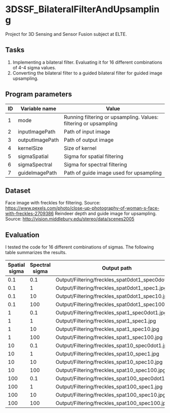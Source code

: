 # 3DSSF_BilateralFilterAndUpsampling
Project for 3D Sensing and Sensor Fusion subject at ELTE.

## Tasks
1. Implementing a bilateral filter. Evaluating it for 16 different combinations of 4-4 sigma values.
2. Converting the bilateral filter to a guided bilateral filter for guided image upsampling.

## Program parameters
| ID | Variable name | Value |
| --- | --- | --- |
| 1 | mode | Running filtering or upsampling. Values: filtering or upsampling |
| 2 | inputImagePath | Path of input image |
| 3 | outputImagePath | Path of output image |
| 4 | kernelSize | Size of kernel |
| 5 | sigmaSpatial | Sigma for spatial filtering |
| 6 | sigmaSpectral | Sigma for spectral filtering |
| 7 | guideImagePath | Path of guide image used for upsampling |

## Dataset
Face image with freckles for filtering. Source: https://www.pexels.com/photo/close-up-photography-of-woman-s-face-with-freckles-2709386
Reindeer depth and guide image for upsampling. Source: http://vision.middlebury.edu/stereo/data/scenes2005

## Evaluation
I tested the code for 16 different combinations of sigmas. The following table summarizes the results.

| Spatial sigma | Spectral sigma | Output path |
| --- | --- | --- |
| 0.1 | 0.1 | Output/Filtering/freckles_spat0dot1_spec0dot1.jpg |
| 0.1 | 1 | Output/Filtering/freckles_spat0dot1_spec1.jpg |
| 0.1 | 10 | Output/Filtering/freckles_spat0dot1_spec10.jpg |
| 0.1 | 100 | Output/Filtering/freckles_spat0dot1_spec100.jpg |
| 1 | 0.1 | Output/Filtering/freckles_spat1_spec0dot1.jpg |
| 1 | 1 | Output/Filtering/freckles_spat1_spec1.jpg |
| 1 | 10 | Output/Filtering/freckles_spat1_spec10.jpg |
| 1 | 100 | Output/Filtering/freckles_spat1_spec100.jpg |
| 10 | 0.1 | Output/Filtering/freckles_spat10_spec0dot1.jpg |
| 10 | 1 | Output/Filtering/freckles_spat10_spec1.jpg |
| 10 | 10 | Output/Filtering/freckles_spat10_spec10.jpg |
| 10 | 100 | Output/Filtering/freckles_spat10_spec100.jpg |
| 100 | 0.1 | Output/Filtering/freckles_spat100_spec0dot1.jpg |
| 100 | 1 | Output/Filtering/freckles_spat100_spec1.jpg |
| 100 | 10 | Output/Filtering/freckles_spat100_spec10.jpg |
| 100 | 100 | Output/Filtering/freckles_spat100_spec100.jpg |
